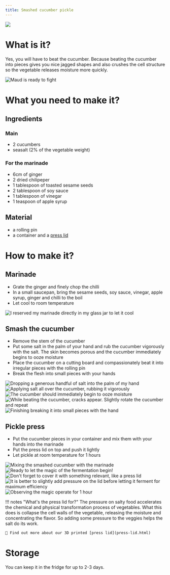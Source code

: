 ```yaml
---
title: Smashed cucumber pickle
---
```


![](smashed-cucumber-13.jpg)

# What is it?

Yes, you will have to beat the cucumber. Because beating the cucumber into pieces gives you nice jagged shapes and also crushes the cell structure so the vegetable releases moisture more quickly.

![Maud is ready to fight](smashed-cucumber-01.jpg)

# What you need to make it?

## Ingredients

### Main

- 2 cucumbers
- seasalt (2% of the vegetable weight)

### For the marinade

- 6cm of ginger
- 2 dried chilipeper
- 1 tablespoon of toasted sesame seeds
- 2 tablespoon of soy sauce
- 1 tablespoon of vinegar
- 1 teaspoon of apple syrup

## Material

- a rolling pin
- a container and a [press lid](press-lid.html)


# How to make it?

## Marinade

- Grate the ginger and finely chop the chilli
- In a small saucepan, bring the sesame seeds, soy sauce, vinegar, apple syrup, ginger and chilli to the boil
- Let cool to room temperature

![I reserved my marinade directly in my glass jar to let it cool](smashed-cucumber-02.jpg)

## Smash the cucumber

- Remove the stem of the cucumber
- Put some salt in the palm of your hand and rub the cucumber vigorously with the salt. The skin becomes porous and the cucumber immediately begins to ooze moisture
- Place the cucumber on a cutting board and compassionately beat it into irregular pieces with the rolling pin
- Break the flesh into small pieces with your hands

![Dropping a generous handful of salt into the palm of my hand](smashed-cucumber-03.jpg)
![Applying salt all over the cucumber, rubbing it vigorously](smashed-cucumber-04.jpg)
![The cucumber should immediately begin to ooze moisture](smashed-cucumber-05.jpg)
![While beating the cucumber, cracks appear. Slightly rotate the cucumber and repeat](smashed-cucumber-06.jpg)
![Finishing breaking it into small pieces with the hand](smashed-cucumber-07.jpg)

## Pickle press

- Put the cucumber pieces in your container and mix them with your hands into the marinade
- Put the press lid on top and push it lightly
- Let pickle at room temperature for 1 hours

![Mixing the smashed cucumber with the marinade](smashed-cucumber-08.jpg)
![Ready to let the magic of the fermentation begin!](smashed-cucumber-09.jpg)
![Don't forget to cover it with something relevant, like a [press lid](press-lid.html)](smashed-cucumber-10.jpg)
![It is better to slightly add pressure on the lid before letting it ferment for maximum efficiency](smashed-cucumber-11.jpg)
![Observing the magic operate for 1 hour](smashed-cucumber-12.jpg)

!!! notes "What's the press lid for?"
    The pressure on salty food accelerates the chemical and physical transformation process of vegetables. What this does is collapse the cell walls of the vegetable, releasing the moisture and concentrating the flavor. So adding some pressure to the veggies helps the salt do its work.

    👀 Find out more about our 3D printed [press lid](press-lid.html)

# Storage

You can keep it in the fridge for up to 2-3 days.
